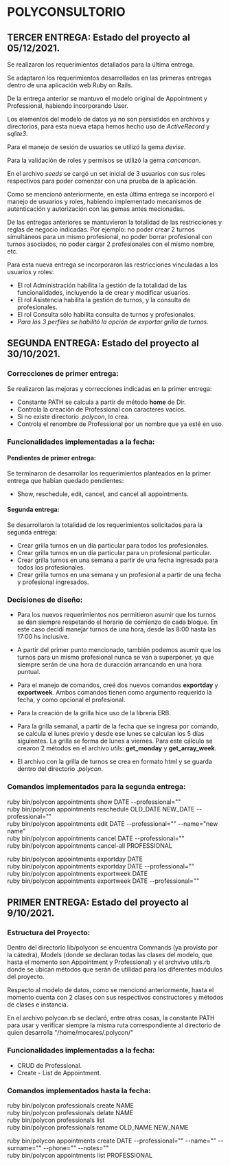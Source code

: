 # POLYCONSULTORIO
## TERCER ENTREGA: Estado del proyecto al 05/12/2021.
Se realizaron los requerimientos detallados para la última entrega.

Se adaptaron los requerimientos desarrollados en las primeras entregas dentro de una aplicación web Ruby on Rails.

De la entrega anterior se mantuvo el modelo original de Appointment y Professional, habiendo incorporando User.

Los elementos del modelo de datos ya no son persistidos en archivos y directorios, para esta nueva etapa hemos hecho uso de *ActiveRecord* y *sqlite3*.

Para el manejo de sesión de usuarios se utilizó la gema *devise*.

Para la validación de roles y permisos se utilizó la gema *cancancan*.

En el archivo *seeds* se cargó un set inicial de 3 usuarios con sus roles respectivos para poder comenzar con una prueba de la aplicación.

Como se mencionó anteriormente, en esta última entrega se incorporó el manejo de usuarios y roles, habiendo implementado mecanismos de autenticación y autorización con las gemas antes mecionadas.

De las entregas anteriores se mantuvieron la totalidad de las restricciones y reglas de negocio indicadas. Por ejemplo: no poder crear 2 turnos simultáneos para un mismo profesional, no poder borrar profesional con turnos asociados, no poder cargar 2 profesionales con el mismo nombre, etc.

Para esta nueva entrega se incorporaron las restricciones vinculadas a los usuarios y roles:
* El rol Administración habilita la gestión de la totalidad de las funcionalidades, incluyendo la de crear y modificar usuarios.
* El rol Asistencia habilita la gestión de turnos, y la consulta de profesionales.
* El rol Consulta sólo habilita consulta de turnos y profesionales.
* *Para los 3 perfiles se habilitó la opción de exportar grilla de turnos.*


## SEGUNDA ENTREGA: Estado del proyecto al 30/10/2021.
### Correcciones de primer entrega:
Se realizaron las mejoras y correcciones indicadas en la primer entrega:

* Constante PATH se calcula a partir de método **home** de Dir.
* Controla la creación de Professional con caracteres vacíos.
* Si no existe directorio *.polycon*, lo crea.
* Controla el renombre de Professional por un nombre que ya esté en uso.

### Funcionalidades implementadas a la fecha:
#### Pendientes de primer entrega:
Se terminaron de desarrollar los requerimientos planteados en la primer entrega que habían quedado pendientes:
* Show, reschedule, edit, cancel, and cancel all appointments.
#### Segunda entrega:
Se desarrollaron la totalidad de los requerimientos solicitados para la segunda entrega:
* Crear grilla turnos en un día particular para todos los profesionales.
* Crear grilla turnos en un día particular para un profesional particular.
* Crear grilla turnos en una semana a partir de una fecha ingresada para todos los profesionales.
* Crear grilla turnos en una semana y un profesional a partir de una fecha y profesional ingresados.

### Decisiones de diseño:
* Para los nuevos requerimientos nos permitieron asumir que los turnos se dan siempre respetando el horario de comienzo de cada bloque. En este caso decidí manejar turnos de una hora, desde las 8:00 hasta las 17:00 hs inclusive.

* A partir del primer punto mencionado, también podemos asumir que los turnos para un mismo profesional nunca se van a superponer, ya que siempre serán de una hora de duracción arrancando en una hora puntual.

* Para el manejo de comandos, creé dos nuevos comandos **exportday** y **exportweek**. Ambos comandos tienen como argumento requerido la fecha, y como opcional el profesional.

* Para la creación de la grilla hice uso de la librería ERB.

* Para la grilla semanal, a partir de la fecha que se ingresa por comando, se calcula el lunes previo y desde ese lunes se calculan los 5 días siguientes. La grilla se forma de lunes a viernes. Para este cálculo se crearon  2 métodos en el archivo *utils*: **get_monday** y **get_array_week**.

* El archivo con la grilla de turnos se crea en formato html y se guarda dentro del directorio *.polycon*.

### Comandos implementados para la segunda entrega:
ruby bin/polycon appointments show DATE --professional=""  
ruby bin/polycon appointments reschedule OLD_DATE NEW_DATE --professional=""  
ruby bin/polycon appointments edit DATE --professional="" --name="new name"  
ruby bin/polycon appointments cancel DATE --professional=""  
ruby bin/polycon appointments cancel-all PROFESSIONAL  

ruby bin/polycon appointments exportday DATE  
ruby bin/polycon appointments exportday DATE --professional=""  
ruby bin/polycon appointments exportweek DATE  
ruby bin/polycon appointments exportweek DATE --professional=""


## PRIMER ENTREGA: Estado del proyecto al 9/10/2021.

### Estructura del Proyecto:
Dentro del directorio lib/polycon se encuentra Commands (ya provisto por la cátedra), Models (donde se declaran todas las clases del modelo, que hasta el momento son Appointment y Professional) y el archvivo utils.rb donde se ubican métodos que serán de utilidad para los diferentes módulos del proyecto.

Respecto al modelo de datos, como se mencionó anteriormente, hasta el momento cuenta con 2 clases con sus respectivos constructores y métodos de clases e instancia.

En el archivo polycon.rb se declaró, entre otras cosas, la constante PATH para usar y verificar siempre la misma ruta correspondiente al directorio de quien desarrolla "/home/mocares/.polycon/"

### Funcionalidades implementadas a la fecha:

* CRUD de Professional.
* Create - List de Appointment.

### Comandos implementados hasta la fecha:

ruby bin/polycon professionals create NAME  
ruby bin/polycon professionals delate NAME  
ruby bin/polycon professionals list  
ruby bin/polycon professionals rename OLD_NAME NEW_NAME  

ruby bin/polycon appointments create DATE --professional="" --name="" --surname="" --phone="" --notes=""  
ruby bin/polycon appointments list PROFESSIONAL